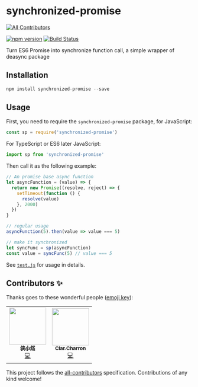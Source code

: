 # synchronized-promise
[![All Contributors](https://img.shields.io/badge/all_contributors-1-orange.svg?style=flat-square)](#contributors)

[![npm version](https://badge.fury.io/js/synchronized-promise.svg)](https://badge.fury.io/js/synchronized-promise)
[![Build Status](https://travis-ci.org/Yukaii/synchronized-promise.svg?branch=master)](https://travis-ci.org/Yukaii/synchronized-promise)

Turn ES6 Promise into synchronize function call, a simple wrapper of deasync package

## Installation

```js
npm install synchronized-promise --save
```

## Usage

First, you need to require the `synchronized-promise` package, for JavaScript:

```js
const sp = require('synchronized-promise')
```

For TypeScript or ES6 later JavaScript:

```ts
import sp from 'synchronized-promise'
```

Then call it as the following example:

```js
// An promise base async function
let asyncFunction = (value) => {
  return new Promise((resolve, reject) => {
    setTimeout(function () {
      resolve(value)
    }, 2000)
  })
}

// regular usage
asyncFunction(5).then(value => value === 5)

// make it synchronized
let syncFunc = sp(asyncFunction)
const value = syncFunc(5) // value === 5
```

See [`test.js`](https://github.com/Yukaii/synchronized-promise/blob/master/test.js) for usage in details.

## Contributors ✨

Thanks goes to these wonderful people ([emoji key](https://allcontributors.org/docs/en/emoji-key)):

<!-- ALL-CONTRIBUTORS-LIST:START - Do not remove or modify this section -->
<!-- prettier-ignore-start -->
<!-- markdownlint-disable -->
<table>
  <tr>
    <td align="center"><a href="https://github.com/masquevil"><img src="https://avatars1.githubusercontent.com/u/3344691?v=4" width="100px;" alt=""/><br /><sub><b>侠小然</b></sub></a><br /><a href="https://github.com/Yukaii/synchronized-promise/commits?author=masquevil" title="Code">💻</a></td>
    <td align="center"><a href="https://github.com/clar-cmp"><img src="https://avatars3.githubusercontent.com/u/54909317?v=4" width="100px;" alt=""/><br /><sub><b>Clar Charron</b></sub></a><br /><a href="https://github.com/Yukaii/synchronized-promise/commits?author=clar-cmp" title="Code">💻</a></td>
  </tr>
</table>

<!-- markdownlint-enable -->
<!-- prettier-ignore-end -->
<!-- ALL-CONTRIBUTORS-LIST:END -->

This project follows the [all-contributors](https://github.com/all-contributors/all-contributors) specification. Contributions of any kind welcome!

